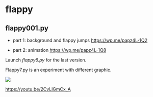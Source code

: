 # flappy

## flappy001.py

- part 1: background and flappy jumps https://wp.me/papz4L-1Q2

- part 2: animation https://wp.me/papz4L-1Q8


Launch *flappy6.py* for the last version.

Flappy7.py is an experiment with different graphic.

<img src="https://i0.wp.com/pythonprogramming.altervista.org/wp-content/uploads/2020/09/flappy6-1.png?resize=676%2C483&ssl=1" />

https://youtu.be/2CvLlGmCx_A
